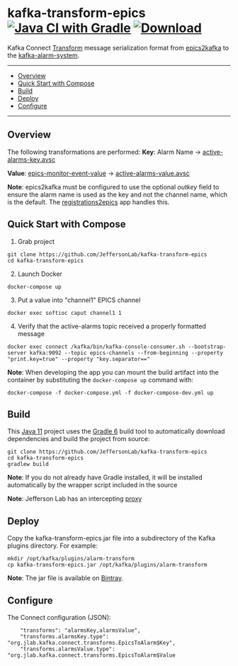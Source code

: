 # kafka-transform-epics [![Java CI with Gradle](https://github.com/JeffersonLab/kafka-transform-epics/workflows/Java%20CI%20with%20Gradle/badge.svg)](https://github.com/JeffersonLab/kafka-transform-epics/actions?query=workflow%3A%22Java+CI+with+Gradle%22) [![Download](https://api.bintray.com/packages/slominskir/maven/kafka-transform-epics/images/download.svg?version=0.15.0) ](https://bintray.com/slominskir/maven/kafka-transform-epics/0.15.0/link)
Kafka Connect [Transform](https://kafka.apache.org/documentation.html#connect_transforms) message serialization format from [epics2kafka](https://github.com/JeffersonLab/epics2kafka) to the [kafka-alarm-system](https://github.com/JeffersonLab/kafka-alarm-system).

---
- [Overview](https://github.com/JeffersonLab/kafka-alarm-system#overview)
- [Quick Start with Compose](https://github.com/JeffersonLab/kafka-alarm-system#quick-start-with-compose)
- [Build](https://github.com/JeffersonLab/kafka-alarm-system#build)
- [Deploy](https://github.com/JeffersonLab/kafka-alarm-system#deploy)
- [Configure](https://github.com/JeffersonLab/kafka-alarm-system#configure)
---

## Overview
The following transformations are performed:
**Key**: Alarm Name -> [active-alarms-key.avsc](https://github.com/JeffersonLab/kafka-alarm-system/blob/master/schemas/active-alarms-key.avsc)

**Value**: [epics-monitor-event-value](https://github.com/JeffersonLab/epics2kafka/blob/master/src/main/java/org/jlab/kafka/connect/CASourceTask.java#L42-L54) -> [active-alarms-value.avsc](https://github.com/JeffersonLab/kafka-alarm-system/blob/master/schemas/active-alarms-value.avsc)

**Note**: epics2kafka must be configured to use the optional _outkey_ field to ensure the alarm name is used as the key and not the channel name, which is the default.  The [registrations2epics](https://github.com/JeffersonLab/registrations2epics) app handles this.

## Quick Start with Compose 
1. Grab project
```
git clone https://github.com/JeffersonLab/kafka-transform-epics
cd kafka-transform-epics
```
2. Launch Docker
```
docker-compose up
```
3. Put a value into "channel1" EPICS channel
```
docker exec softioc caput channel1 1
```
4. Verify that the active-alarms topic received a properly formatted message 
```
docker exec connect /kafka/bin/kafka-console-consumer.sh --bootstrap-server kafka:9092 --topic epics-channels --from-beginning --property "print.key=true" --property "key.separator==" 
```

**Note**: When developing the app you can mount the build artifact into the container by substituting the `docker-compose up` command with:
```
docker-compose -f docker-compose.yml -f docker-compose-dev.yml up
```

## Build
This [Java 11](https://adoptopenjdk.net/) project uses the [Gradle 6](https://gradle.org/) build tool to automatically download dependencies and build the project from source:

```
git clone https://github.com/JeffersonLab/kafka-transform-epics
cd kafka-transform-epics
gradlew build
```
**Note**: If you do not already have Gradle installed, it will be installed automatically by the wrapper script included in the source

**Note**: Jefferson Lab has an intercepting [proxy](https://gist.github.com/slominskir/92c25a033db93a90184a5994e71d0b78)
## Deploy
Copy the kafka-transform-epics.jar file into a subdirectory of the Kafka plugins directory.  For example:
```
mkdir /opt/kafka/plugins/alarm-transform
cp kafka-transform-epics.jar /opt/kafka/plugins/alarm-transform
```
**Note**: The jar file is available on [Bintray](https://dl.bintray.com/slominskir/maven/org/jlab/kafka/connect/transform/kafka-transform-epics/).
## Configure
The Connect configuration (JSON):
```
    "transforms": "alarmsKey,alarmsValue",
    "transforms.alarmsKey.type": "org.jlab.kafka.connect.transforms.EpicsToAlarm$Key",
    "transforms.alarmsValue.type": "org.jlab.kafka.connect.transforms.EpicsToAlarm$Value
```
